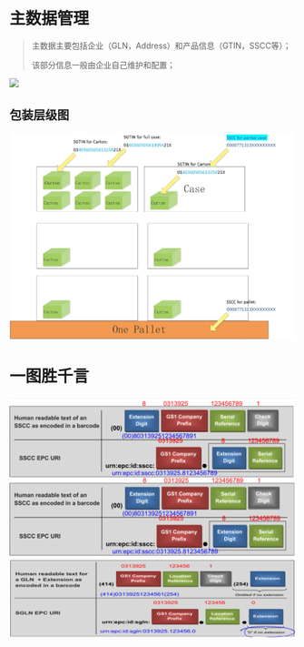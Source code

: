 # 主数据管理

> 主数据主要包括企业（GLN，Address）和产品信息（GTIN，SSCC等）；
>
> 该部分信息一般由企业自己维护和配置；

![](file:///C:\Users\whyiu\AppData\Local\Temp\ksohtml\wps794D.tmp.jpg)

## 包装层级图

![](/assets/2.1.1.1import.png)

# 一图胜千言

![](/assets/123import.png)



